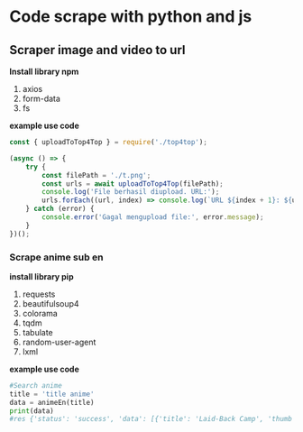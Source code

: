 # Code scrape with python and js 

## Scraper image and video to url 

__Install library npm__

1. axios
2. form-data
3. fs

__example use code__
```javascript
const { uploadToTop4Top } = require('./top4top');

(async () => {
    try {
        const filePath = './t.png';
        const urls = await uploadToTop4Top(filePath);
        console.log('File berhasil diupload. URL:');
        urls.forEach((url, index) => console.log(`URL ${index + 1}: ${url}`));
    } catch (error) {
        console.error('Gagal mengupload file:', error.message);
    }
})();

```
### Scrape anime sub en 

__install library pip__
1. requests
2. beautifulsoup4
3. colorama
4. tqdm
5. tabulate
6. random-user-agent
7. lxml

__example use code__
```python
#Search anime
title = 'title anime'
data = animeEn(title)
print(data)
#res {'status': 'success', 'data': [{'title': 'Laid-Back Camp', 'thumb': 'https://animeheaven.me/image.php?nipss', 'url': 'https://animeheaven.me/anime.php?76jna'}, {'title': 'Laid-Back Camp 2nd Season', 'thumb': 'https://animeheaven.me/image.php?0i8hk', 'url': 'https://animeheaven.me/anime.php?0mwyq'}, {'title': 'Laid-Back Camp 3rd Season', 'thumb': 'https://animeheaven.me/image.php?141v8', 'url': 'https://animeheaven.me/anime.php?iguu3'}]}
```
